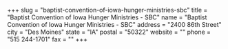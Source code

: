 +++
slug = "baptist-convention-of-iowa-hunger-ministries-sbc"
title = "Baptist Convention of Iowa Hunger Ministries - SBC"
name = "Baptist Convention of Iowa Hunger Ministries - SBC"
address = "2400 86th Street"
city = "Des Moines"
state = "IA"
postal = "50322"
website = ""
phone = "515 244-1701"
fax = ""
+++

